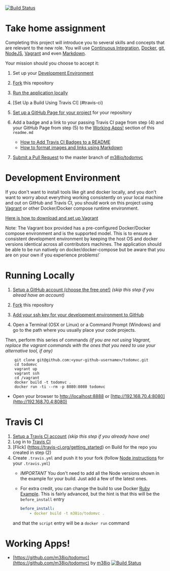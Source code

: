 [![Build Status](https://travis-ci.org/m38io/todomvc.svg?branch=master)](https://travis-ci.org/m38io/todomvc)

# Take home assignment

Completing this project will introduce you to several skills and concepts that are relevant to the new role. You will use [Continuous Integration](http://www.martinfowler.com/articles/continuousIntegration.html), [Docker](https://www.docker.com/), [git](https://git-scm.com/), [NodeJS](nodejs.org), [Vagrant](https://www.vagrantup.com/) and even [Markdown](https://help.github.com/articles/basic-writing-and-formatting-syntax/).

Your mission should you choose to accept it:

1.  Set up your [Development Environment](#development-environment)

2.  [Fork](https://help.github.com/articles/fork-a-repo/) this repository

3.  [Run the application locally](#running-locally)

4.  [Set Up a Build Using Travis CI] (#travis-ci)

5.  [Set up a GitHub Page for your project](https://help.github.com/categories/github-pages-basics/) for your repository

6.  Add a badge and a link to your passing Travis CI page from step (4) and your GitHub Page from step (5) to the [Working Apps!](#working-apps) section of this `readme.md`
    - [How to Add Travis CI Badges to a README](https://docs.travis-ci.com/user/status-images/)
    - [How to format images and links using Markdown](https://guides.github.com/features/mastering-markdown/#examples)

7.  [Submit a Pull Request](https://help.github.com/articles/creating-a-pull-request/) to the master branch of [m38io/todomvc](https://github.com/m38io/todomvc)

# Development Environment

If you don't want to install tools like git and docker locally, and you don't want to worry about everything working consistently on your local machine and out on GitHub and Travis CI, you should work on this project using [Vagrant](https://www.vagrantup.com/downloads.html) or other Docker/Docker compose runtime environment.

[Here is how to download and set up Vagrant](https://www.vagrantup.com/docs/installation/)

Note: The Vagrant box provided has a pre-configured
Docker/Docker compose environment and is the supported model. This is to ensure a consistent development
environment by keeping the host OS and docker versions identical across all contributors machines. The
application should be able to be run natively on docker/docker-compose but be aware that you are on your
own if you experience problems!`

# Running Locally

1. [Setup a GitHub account (choose the free one!)](https://github.com/join) _(skip this step if you alread have an account)_

2. [Fork](https://help.github.com/articles/fork-a-repo/) this repository

3. [Add your ssh key for your development environment to GitHub](https://help.github.com/articles/adding-a-new-ssh-key-to-your-github-account/)

4. Open a Terminal (OSX or Linux) or a Command Prompt (Windows) and go to the path where you usually place your code projects. 

Then, perform this series of commands _(if you are not using Vagrant, replace the vagrant commands with the ones that you need to use your alternative tool, if any)_

        git clone git@github.com:<your-github-username>/todomvc.git
        cd todomvc
        vagrant up
        vagrant ssh
        cd /vagrant
        docker build -t todomvc .
        docker run -ti --rm -p 8080:8080 todomvc

* Open your browser to [http://localhost:8888](http://localhost:8888) or [http://192.168.70.4:8080](http://192.168.70.4:8080)

# Travis CI
1.  [Setup a Travis CI account](https://docs.travis-ci.com/user/getting-started/) _(skip this step if you already have one)_
2.  Log in to [Travis CI](https://travis-ci.org)
3.  [Flick] (https://travis-ci.org/getting_started) on Build for the repo you created in step (2)
4.  Create `.travis.yml` and push it to your fork (follow [Node instructions](https://docs.travis-ci.com/user/languages/javascript-with-nodejs/) for your `.travis.yml`)
    - *IMPORTANT* You don't need to add all the Node versions shown in the example for your build. Just add a few of the latest ones.
    - For extra credit, you can change the build to use Docker [Ruby Example](https://docs.travis-ci.com/user/docker/). This is fairly advanced, but the hint is that this will be the `before_install` entry
        
        ```yaml
        before_install:
            - docker build -t m38io/todomvc .
        ```
    and that the `script` entry will be a `docker run` command 
    

# Working Apps!

-  [https://github.com/m38io/todomvc](https://github.com/m38io/todomvc) by [m38io](https://m38io.github.io) [![Build Status](https://travis-ci.org/m38io/todomvc.svg?branch=master)](https://travis-ci.org/m38io/todomvc)
